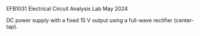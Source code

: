 EFB1031 Electrical Circuit Analysis Lab May 2024

DC power supply with a fixed 15 V output using a full-wave rectifier (center-tap).
